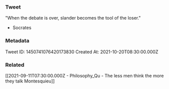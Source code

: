 ### Tweet
"When the debate is over, slander becomes the tool of the loser."

- Socrates

### Metadata
Tweet ID: 1450741076420173830
Created At: 2021-10-20T08:30:00.000Z

### Related
[[2021-09-11T07:30:00.000Z - Philosophy_Qu - The less men think the more they talk Montesquieu]]

